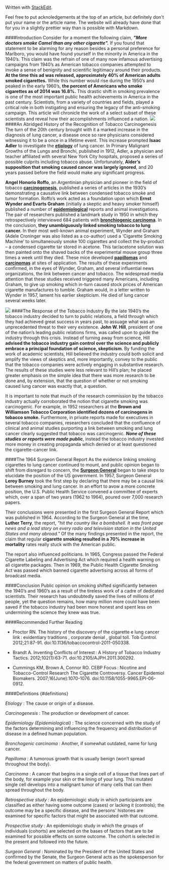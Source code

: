 


Written with [StackEdit](https://stackedit.io/).

Feel free to put acknoledgements at the top of an article, but definitely don't
put your name or the article name. The website will already have done that for
you in a slightly prettier way than is possible with Markdown.

####Introduction
Consider for a moment the following claim, **_"More doctors smoke Camel than any other cigarette"._** If you found that statement to be alarming for any reason besides a personal preference for Marlboro, you would have found yourself in the minority in America in the 1940’s. This claim was the refrain of one of many now infamous advertising campaigns from 1940’s as American tobacco companies attempted to invoke a sense of benignity and scientific legitimacy around their products. **At the time this ad was released, approximately 40% of American adults smoked cigarettes.** While this number would rise during the 1950’s and peaked in the early 1960’s, **the percent of Americans who smoke cigarettes as of 2014 was 16.8%.** This drastic shift in smoking prevalence is one of the most important public health achievements in America in the past century. Scientists, from a variety of countries and fields, played a critical role in both instigating and ensuring the legacy of the anti-smoking campaign. This article will chronicle the work of a select subset of these scientists and reveal how their accomplishments influenced a nation.
![](./images/camels_doctors_whiteshirt.jpg)
####An Abridged History of the Recognition of Tobacco Carcinogenesis
The turn of the 20th century brought with it a marked increase in the diagnosis of lung cancer, a disease once so rare physicians considered witnessing it to be a once in a lifetime event. This increase prompted **Isaac Adler** to investigate the <a href="#definitions" title="The cause or origin of a disease.">**etiology**</a> of lung cancer. In Primary Malignant Growths of the Lungs and Bronchi, published in 1912, Adler, a physician and teacher affiliated with several New York City hospitals, proposed a series of possible culprits including tobacco abuse. Unfortunately, **Alder’s supposition that smoking caused cancer was largely ignored**, and 20 years passed before the field would make any significant progress.

**Angel Honorio Roffo**, an Argentinian physician and pioneer in the field of tobacco <a href="#definitions" title="The production or development of cancer.">**carcinogenesis**</a>, published a series of articles in the 1930’s demonstrating a causative link between condensed tobacco smoke and tumor formation. Roffo’s work acted as a foundation upon which **Ernst Wynder and Evarts Graham** (initially a skeptic and heavy smoker himself) published a number of <a href="#definitions" title="The science concerned with the study of the factors determining and influencing the frequency and distribution of disease in a defined human population.">**epidemiological**</a> reports and animal investigations. The pair of researchers published a landmark study in 1950 in which they retrospectively interviewed 684 patients with <a href="#definitions" title="Another, if somewhat outdated, name for lung cancer.">**bronchiogenic carcinoma**</a>. In the conclusion, **they unambiguously linked smoking tobacco to lung cancer.** In their most well-known animal experiment, Wynder and Graham (Adele Croninger was also listed as a co-author) used a ‘Cigarette Smoking Machine’ to simultaneously smoke 100 cigarettes and collect the by-product – a condensed cigarette tar stored in acetone. This tar/acetone solution was then painted onto the shaved backs of the experimental mouse group three times a week until they died.  These mice developed <a href="#definitions" title="A tumorous growth that is usually benign (won’t spread throughout the body).">**papillomas**</a> and <a href="#definitions" title="A cancer that begins in a single cell of a tissue that lines part of the body, for example your skin or the lining of your lung.  This mutated single cell develops into a malignant tumor of many cells that can then spread throughout the body.">**carcinomas**</a> at sites of application. The results of these experiments confirmed, in the eyes of Wynder, Graham, and several influential news organizations, the link between cancer and tobacco. The widespread media attention that these studies received triggered many Americans, including Graham, to give up smoking which in-turn caused stock prices of American cigarette manufactures to tumble. Graham would, in a letter written to Wynder in 1957, lament his earlier skepticism. He died of lung cancer several weeks later.


![](./images/Smoking4.jpg)
####The Response of the Tobacco Industry
By the late 1940’s the tobacco industry decided to turn to public relations, a field through which they had achieved great success in years past, to assuage what was an unprecedented threat to their very existence. **John W. Hill**, president of one of the nation’s leading public relations firms, was called upon to guide the industry through this crisis. Instead of turning away from science, Hill **advised the tobacco industry gain control over the science and publicly embrace a principal foundation of science, skepticism**. By funding the work of academic scientists, Hill believed the industry could both solicit and amplify the views of skeptics and, more importantly, convey to the public that the tobacco companies were actively engaging in substantive research. The results of these studies were less relevant to Hill’s plan; he placed greater emphasis on the simple idea that there was more research to be done and, by extension, that the question of whether or not smoking caused lung cancer was exactly that, a question.

It is important to note that much of the research commission by the tobacco industry actually corroborated the notion that cigarette smoking was carcinogenic. For example, in 1952 researchers at the **Brown and Williamson Tobacco Corporation identified dozens of carcinogens in tobacco smoke.** Furthermore, in private reports made for executives in several tobacco companies, researchers concluded that the confluence of clinical and animal studies purporting a link between smoking and lung cancer clearly suggested that tobacco was carcinogenic. **_None of these studies or reports were made public_**, instead the tobacco industry invested more money in creating propaganda which denied or at least questioned the cigarette-cancer link.

####The 1964 Surgeon General Report
As the evidence linking smoking cigarettes to lung cancer continued to mount, and public opinion began to shift from disregard to concern, the <a href="#definitions" title="Nominated by the President of the United States and confirmed by the Senate, the Surgeon General acts as the spokesperson for the federal government on matters of public health. ">**Surgeon General**</a> began to take steps to elucidate the position of the US government. In 1957, Surgeon General **Leroy Burney** took the first step by declaring that there may be a causal link between smoking and lung cancer. In an effort to avow a more concrete position, the U.S. Public Health Service convened a committee of experts which, over a span of two years (1962 to 1964), poured over 7,000 research papers.

Their conclusions were presented in the first Surgeon General Report which was published in 1964. According to the Surgeon General at the time, **Luther Terry**, the report, *“hit the country like a bombshell. It was front page news and a lead story on every radio and television station in the United States and many abroad."* Of the many findings presented in the report, the claim that regular **cigarette smoking resulted in a 70% increase in mortality** rates really stuck with the American public.

The report also influenced politicians. In 1965, Congress passed the Federal Cigarette Labeling and Advertising Act which required a health warning on all cigarette packages. Then in 1969, the Public Health Cigarette Smoking Act was passed which banned cigarette advertising across all forms of broadcast media.

####Conclusion
Public opinion on smoking shifted significantly between the 1940’s and 1960’s as a result of the tireless work of a cadre of dedicated scientists. Their research has undoubtedly saved the lives of millions of people, yet the question remains, how many million more could have been saved if the tobacco industry had been more honest and spent less on undermining the science they knew was true.

####Recommended Further Reading
* Proctor RN. The history of the discovery of the cigarette e lung cancer link : evidentiary traditions , corporate denial , global toll. Tob Control. 2012;21:87-91. doi:10.1136/tobaccocontrol-2011-050338.

* Brandt A. Inventing Conflicts of Interest : A History of Tobacco Industry Tactics. 2012;102(1):63-71. doi:10.2105/AJPH.2011.300292.

* Cummings KM, Brown A, Connor RO. CEBP Focus : Nicotine and Tobacco-Control Research The Cigarette Controversy. Cancer Epidemiol Biomakers. 2007;16(June):1070-1076. doi:10.1158/1055-9965.EPI-06-0912.

####Definitions {#definitions}

*Etiology*
: The cause or origin of a disease.

*Carcinogenesis*
: The production or development of cancer.

*Epidemiology (Epidemiological)*
: The science concerned with the study of the factors determining and influencing the frequency and distribution of disease in a defined human population.

*Bronchogenic carcinoma*
: Another, if somewhat outdated, name for lung cancer.

*Papilloma*
: A tumorous growth that is usually benign (won’t spread throughout the body).

*Carcinoma*
: A cancer that begins in a single cell of a tissue that lines part of the body, for example your skin or the lining of your lung.  This mutated single cell develops into a malignant tumor of many cells that can then spread throughout the body.

*Retrospective study*
: An epidemiologic study in which participants are classified as either having some outcome (cases) or lacking it (controls); the outcome may be a specific disease, and the persons' histories are examined for specific factors that might be associated with that outcome.

*Prospective study*
: An epidemiologic study in which the groups of individuals (cohorts) are selected on the bases of factors that are to be examined for possible effects on some outcome. The cohort is selected in the present and followed into the future.

*Surgeon General*
: Nominated by the President of the United States and confirmed by the Senate, the Surgeon General acts as the spokesperson for the federal government on matters of public health.
